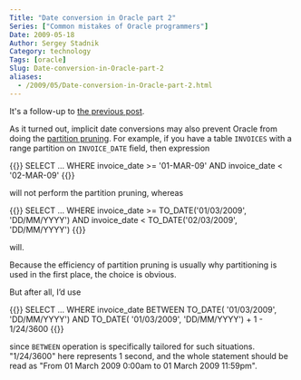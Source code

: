 ```yaml
---
Title: "Date conversion in Oracle part 2"
Series: ["Common mistakes of Oracle programmers"]
Date: 2009-05-18
Author: Sergey Stadnik
Category: technology
Tags: [oracle]
Slug: Date-conversion-in-Oracle-part-2
aliases:
  - /2009/05/Date-conversion-in-Oracle-part-2.html
---
```


It's a follow-up to [the previous post](../../2009/05/Date-conversions-in-Oracle.html).

As it turned out, implicit date conversions may also prevent Oracle from
doing the [partition
pruning](http://www.orafaq.com/tuningguide/partition%20prune.html).
For example, if you have a table `INVOICES` with a range partition on
`INVOICE_DATE` field, then expression

{{<highlight sql>}}
SELECT
...
WHERE invoice_date >= '01-MAR-09'
  AND invoice_date <  '02-MAR-09'
{{</highlight>}}

will not perform the partition pruning, whereas

{{<highlight sql>}}
SELECT
...
WHERE invoice_date >= TO_DATE('01/03/2009', 'DD/MM/YYYY')
 AND invoice_date <  TO_DATE('02/03/2009', 'DD/MM/YYYY')
{{</highlight>}}

will.

Because the efficiency of partition pruning is usually why partitioning
is used in the first place, the choice is obvious.

But after all, I’d use

{{<highlight sql>}}
SELECT
...
WHERE invoice_date BETWEEN TO_DATE( '01/03/2009', 'DD/MM/YYYY')
AND TO_DATE( '01/03/2009', 'DD/MM/YYYY') + 1 - 1/24/3600
{{</highlight>}}

since `BETWEEN` operation is specifically tailored for such situations.
"1/24/3600" here represents 1 second, and the whole statement should be
read as "From 01 March 2009 0:00am to 01 March 2009 11:59pm".